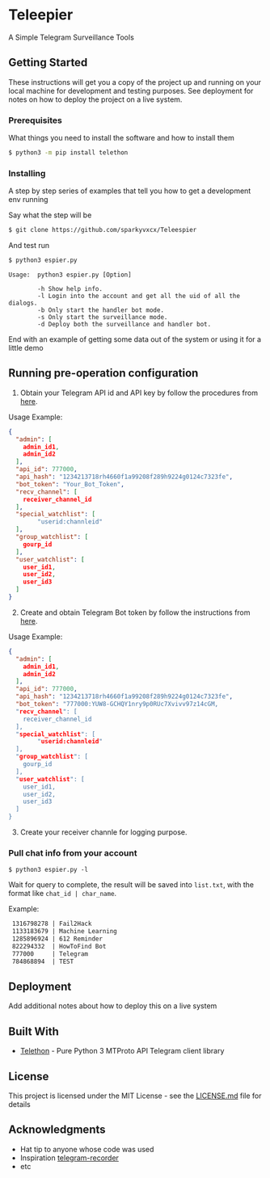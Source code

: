 # Teleepier

A Simple Telegram Surveillance Tools

## Getting Started

These instructions will get you a copy of the project up and running on your local machine for development and testing purposes. See deployment for notes on how to deploy the project on a live system.

### Prerequisites

What things you need to install the software and how to install them

```bash
$ python3 -m pip install telethon
```

### Installing

A step by step series of examples that tell you how to get a development env running

Say what the step will be

```bash
$ git clone https://github.com/sparkyvxcx/Teleespier
```

And test run
```bash
$ python3 espier.py
```

```
Usage:  python3 espier.py [Option]

        -h Show help info.
        -l Login into the account and get all the uid of all the dialogs.
        -b Only start the handler bot mode.
        -s Only start the surveillance mode.
        -d Deploy both the surveillance and handler bot.
```

End with an example of getting some data out of the system or using it for a little demo

## Running pre-operation configuration

1. Obtain your Telegram API id and API key by follow the procedures from [here](https://core.telegram.org/api/obtaining_api_id).

Usage Example:

```json
{
  "admin": [
    admin_id1,
    admin_id2
  ],
  "api_id": 777000,
  "api_hash": "1234213718rh4660f1a99208f289h9224g0124c7323fe",
  "bot_token": "Your_Bot_Token",
  "recv_channel": [
    receiver_channel_id
  ],
  "special_watchlist": [
        "userid:channleid"
  ],
  "group_watchlist": [
    gourp_id
  ],
  "user_watchlist": [
    user_id1,
    user_id2,
    user_id3
  ]
}
```

2. Create and obtain Telegram Bot token by follow the instructions from [here](https://core.telegram.org/bots).

Usage Example:

```json
{
  "admin": [
    admin_id1,
    admin_id2
  ],
  "api_id": 777000,
  "api_hash": "1234213718rh4660f1a99208f289h9224g0124c7323fe",
  "bot_token": "777000:YUW8-GCHQY1nry9p0RUc7Xvivv97z14cGM,
  "recv_channel": [
    receiver_channel_id
  ],
  "special_watchlist": [
        "userid:channleid"
  ],
  "group_watchlist": [
    gourp_id
  ],
  "user_watchlist": [
    user_id1,
    user_id2,
    user_id3
  ]
}
```

3. Create your receiver channle for logging purpose.

### Pull chat info from your account

```
$ python3 espier.py -l
```

Wait for query to complete, the result will be saved into `list.txt`,  with the format like `chat_id | char_name`.

Example:

```tex
 1316798278 | Fail2Hack
 1133183679 | Machine Learning
 1285896924 | 612 Reminder
 822294332  | HowToFind Bot
 777000     | Telegram
 784868894  | TEST
```

## Deployment

Add additional notes about how to deploy this on a live system

## Built With

* [Telethon](https://github.com/LonamiWebs/Telethon) - Pure Python 3 MTProto API Telegram client library

## License

This project is licensed under the MIT License - see the [LICENSE.md](LICENSE.md) file for details

## Acknowledgments

* Hat tip to anyone whose code was used
* Inspiration [telegram-recorder](https://github.com/abusetelegram/telegram-recorder)
* etc
